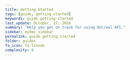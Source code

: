 ```yaml
---
title: Getting Started
tags: [guide, getting_started]
keywords: guide getting-started
last_update: October, 27, 2016
summary: "Help you get on track for using OnCrawl API."
sidebar: mydoc_sidebar
permalink: guide_getting_started
folder: guides
fa_icon: fa-linode
complexity: 0
---
```


